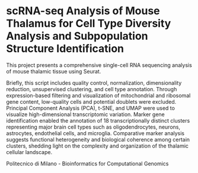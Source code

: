 # scRNA-seq Analysis of Mouse Thalamus for Cell Type Diversity Analysis and Subpopulation Structure Identification

This project presents a comprehensive single-cell RNA sequencing analysis of mouse thalamic tissue using Seurat. 

Briefly, this script includes quality control, normalization, dimensionality reduction, unsupervised clustering, and cell type annotation. Through expression-based filtering and visualization of mitochondrial and ribosomal gene content, low-quality cells and potential doublets were excluded. Principal Component Analysis (PCA), t-SNE, and UMAP were used to visualize high-dimensional transcriptomic variation. Marker gene identification enabled the annotation of 18 transcriptionally distinct clusters representing major brain cell types such as oligodendrocytes, neurons, astrocytes, endothelial cells, and microglia. Comparative marker analysis suggests functional heterogeneity and biological coherence among certain clusters, shedding light on the complexity and organization of the thalamic cellular landscape.




Politecnico di Milano - Bioinformatics for Computational Genomics
